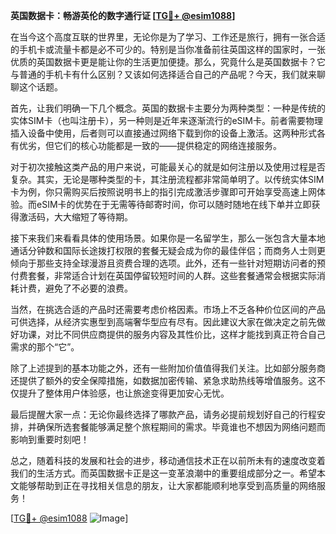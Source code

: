**英国数据卡：畅游英伦的数字通行证 [[TG💪+ @esim1088](https://t.me/s/esim1088)]**

在当今这个高度互联的世界里，无论你是为了学习、工作还是旅行，拥有一张合适的手机卡或流量卡都是必不可少的。特别是当你准备前往英国这样的国家时，一张优质的英国数据卡更是能让你的生活更加便捷。那么，究竟什么是英国数据卡？它与普通的手机卡有什么区别？又该如何选择适合自己的产品呢？今天，我们就来聊聊这个话题。

首先，让我们明确一下几个概念。英国的数据卡主要分为两种类型：一种是传统的实体SIM卡（也叫注册卡），另一种则是近年来逐渐流行的eSIM卡。前者需要物理插入设备中使用，后者则可以直接通过网络下载到你的设备上激活。这两种形式各有优劣，但它们的核心功能都是一致的——提供稳定的网络连接服务。

对于初次接触这类产品的用户来说，可能最关心的就是如何注册以及使用过程是否复杂。其实，无论是哪种类型的卡，其注册流程都非常简单明了。以传统实体SIM卡为例，你只需购买后按照说明书上的指引完成激活步骤即可开始享受高速上网体验。而eSIM卡的优势在于无需等待邮寄时间，你可以随时随地在线下单并立即获得激活码，大大缩短了等待期。

接下来我们来看看具体的使用场景。如果你是一名留学生，那么一张包含大量本地通话分钟数和国际长途拨打权限的套餐无疑会成为你的最佳伴侣；而商务人士则更倾向于那些支持全球漫游且资费合理的选项。此外，还有一些针对短期访问者的预付费套餐，非常适合计划在英国停留较短时间的人群。这些套餐通常会根据实际消耗计费，避免了不必要的浪费。

当然，在挑选合适的产品时还需要考虑价格因素。市场上不乏各种价位区间的产品可供选择，从经济实惠型到高端奢华型应有尽有。因此建议大家在做决定之前先做好功课，对比不同供应商提供的服务内容及其性价比，这样才能找到真正符合自己需求的那个“它”。

除了上述提到的基本功能之外，还有一些附加价值值得我们关注。比如部分服务商还提供了额外的安全保障措施，如数据加密传输、紧急求助热线等增值服务。这不仅提升了整体用户体验感，也让旅途变得更加安心无忧。

最后提醒大家一点：无论你最终选择了哪款产品，请务必提前规划好自己的行程安排，并确保所选套餐能够满足整个旅程期间的需求。毕竟谁也不想因为网络问题而影响到重要时刻吧！

总之，随着科技的发展和社会的进步，移动通信技术正在以前所未有的速度改变着我们的生活方式。而英国数据卡正是这一变革浪潮中的重要组成部分之一。希望本文能够帮助到正在寻找相关信息的朋友，让大家都能顺利地享受到高质量的网络服务！

[[TG💪+ @esim1088](https://t.me/s/esim1088) ![Image](https://i.postimg.cc/4NQfJmqS/Snipaste-2025-05-13-00-14-12.png)]